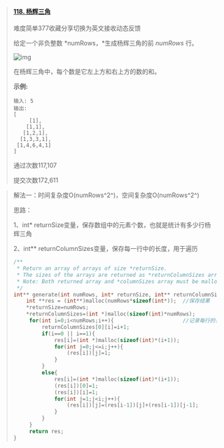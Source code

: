 > #### [118. 杨辉三角](https://leetcode-cn.com/problems/pascals-triangle/)
>
> 难度简单377收藏分享切换为英文接收动态反馈
>
> 给定一个非负整数 *numRows，*生成杨辉三角的前 *numRows* 行。
>
> ![img](https://pic.leetcode-cn.com/1626927345-DZmfxB-PascalTriangleAnimated2.gif)
>
> 在杨辉三角中，每个数是它左上方和右上方的数的和。
>
> **示例:**
>
> ```
> 输入: 5
> 输出:
> [
>      [1],
>     [1,1],
>    [1,2,1],
>   [1,3,3,1],
>  [1,4,6,4,1]
> ]
> ```
>
> 通过次数117,107
>
> 提交次数172,611

> 解法一：时间复杂度O(numRows^2^)，空间复杂度O(numRows^2^)
>
> 思路：
>
> 1、int\* returnSize变量，保存数组中的元素个数，也就是统计有多少行杨辉三角
>
> 2、int** returnColumnSizes变量，保存每一行中的长度，用于遍历
>
> ```C
> /**
>  * Return an array of arrays of size *returnSize.
>  * The sizes of the arrays are returned as *returnColumnSizes array.
>  * Note: Both returned array and *columnSizes array must be malloced, assume caller calls free().
>  */
> int** generate(int numRows, int* returnSize, int** returnColumnSizes){
>     int **res = (int**)malloc(numRows*sizeof(int*));	//保存结果
>     *returnSize=numRows;
>     *returnColumnSizes=(int *)malloc(sizeof(int)*numRows);
>      for(int i=0;i<numRows;i++){						//记录每行的长度
>          returnColumnSizes[0][i]=i+1;
>          if(i==0 || i==1){
>              res[i]=(int *)malloc(sizeof(int)*(i+1));
>              for(int j=0;j<=i;j++){
>                  (res[i])[j]=1;
>              }
>          }
>          else{
>              res[i]=(int *)malloc(sizeof(int)*(i+1));
>              (res[i])[0]=1;
>              (res[i])[i]=1;
>              for(int j=1;j<i;j++){
>                  (res[i])[j]=(res[i-1])[j]+(res[i-1])[j-1];
>              }
>          }
>      }
>      return res;
> }
> ```
>
> 
